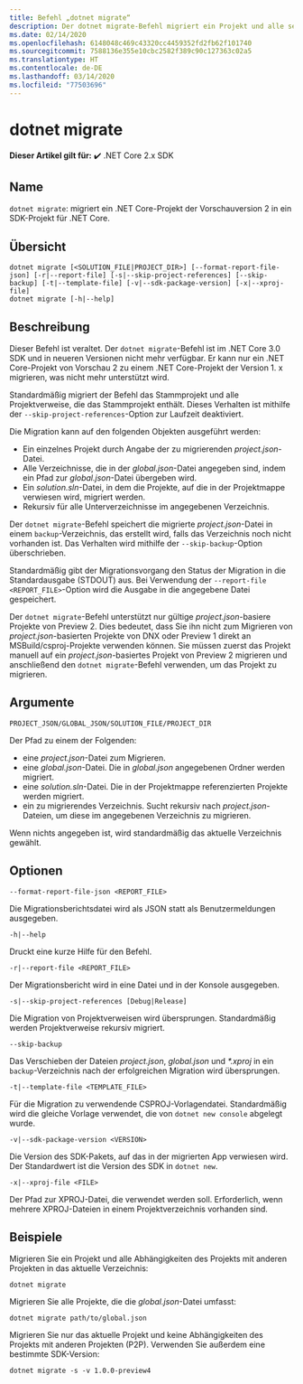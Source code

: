 ```yaml
---
title: Befehl „dotnet migrate“
description: Der dotnet migrate-Befehl migriert ein Projekt und alle seine Abhängigkeiten.
ms.date: 02/14/2020
ms.openlocfilehash: 6148048c469c43320cc4459352fd2fb62f101740
ms.sourcegitcommit: 7588136e355e10cbc2582f389c90c127363c02a5
ms.translationtype: HT
ms.contentlocale: de-DE
ms.lasthandoff: 03/14/2020
ms.locfileid: "77503696"
---
```

# <a name="dotnet-migrate"></a>dotnet migrate

**Dieser Artikel gilt für:** ✔️ .NET Core 2.x SDK

## <a name="name"></a>Name

`dotnet migrate`: migriert ein .NET Core-Projekt der Vorschauversion 2 in ein SDK-Projekt für .NET Core.

## <a name="synopsis"></a>Übersicht

```dotnetcli
dotnet migrate [<SOLUTION_FILE|PROJECT_DIR>] [--format-report-file-json] [-r|--report-file] [-s|--skip-project-references] [--skip-backup] [-t|--template-file] [-v|--sdk-package-version] [-x|--xproj-file]
dotnet migrate [-h|--help]
```

## <a name="description"></a>Beschreibung

Dieser Befehl ist veraltet. Der `dotnet migrate`-Befehl ist im .NET Core 3.0 SDK und in neueren Versionen nicht mehr verfügbar. Er kann nur ein .NET Core-Projekt von Vorschau 2 zu einem .NET Core-Projekt der Version 1. x migrieren, was nicht mehr unterstützt wird.

Standardmäßig migriert der Befehl das Stammprojekt und alle Projektverweise, die das Stammprojekt enthält. Dieses Verhalten ist mithilfe der `--skip-project-references`-Option zur Laufzeit deaktiviert.

Die Migration kann auf den folgenden Objekten ausgeführt werden:

* Ein einzelnes Projekt durch Angabe der zu migrierenden *project.json*-Datei.
* Alle Verzeichnisse, die in der *global.json*-Datei angegeben sind, indem ein Pfad zur *global.json*-Datei übergeben wird.
* Ein *solution.sln*-Datei, in dem die Projekte, auf die in der Projektmappe verwiesen wird, migriert werden.
* Rekursiv für alle Unterverzeichnisse im angegebenen Verzeichnis.

Der `dotnet migrate`-Befehl speichert die migrierte *project.json*-Datei in einem `backup`-Verzeichnis, das erstellt wird, falls das Verzeichnis noch nicht vorhanden ist. Das Verhalten wird mithilfe der `--skip-backup`-Option überschrieben.

Standardmäßig gibt der Migrationsvorgang den Status der Migration in die Standardausgabe (STDOUT) aus. Bei Verwendung der `--report-file <REPORT_FILE>`-Option wird die Ausgabe in die angegebene Datei gespeichert.

Der `dotnet migrate`-Befehl unterstützt nur gültige *project.json*-basiere Projekte von Preview 2. Dies bedeutet, dass Sie ihn nicht zum Migrieren von *project.json*-basierten Projekte von DNX oder Preview 1 direkt an MSBuild/csproj-Projekte verwenden können. Sie müssen zuerst das Projekt manuell auf ein *project.json*-basiertes Projekt von Preview 2 migrieren und anschließend den `dotnet migrate`-Befehl verwenden, um das Projekt zu migrieren.

## <a name="arguments"></a>Argumente

`PROJECT_JSON/GLOBAL_JSON/SOLUTION_FILE/PROJECT_DIR`

Der Pfad zu einem der Folgenden:

* eine *project.json*-Datei zum Migrieren.
* eine *global.json*-Datei. Die in *global.json* angegebenen Ordner werden migriert.
* eine *solution.sln*-Datei. Die in der Projektmappe referenzierten Projekte werden migriert.
* ein zu migrierendes Verzeichnis. Sucht rekursiv nach *project.json*-Dateien, um diese im angegebenen Verzeichnis zu migrieren.

Wenn nichts angegeben ist, wird standardmäßig das aktuelle Verzeichnis gewählt.

## <a name="options"></a>Optionen

`--format-report-file-json <REPORT_FILE>`

Die Migrationsberichtsdatei wird als JSON statt als Benutzermeldungen ausgegeben.

`-h|--help`

Druckt eine kurze Hilfe für den Befehl.

`-r|--report-file <REPORT_FILE>`

Der Migrationsbericht wird in eine Datei und in der Konsole ausgegeben.

`-s|--skip-project-references [Debug|Release]`

Die Migration von Projektverweisen wird übersprungen. Standardmäßig werden Projektverweise rekursiv migriert.

`--skip-backup`

Das Verschieben der Dateien *project.json*, *global.json* und *\*.xproj* in ein `backup`-Verzeichnis nach der erfolgreichen Migration wird übersprungen.

`-t|--template-file <TEMPLATE_FILE>`

Für die Migration zu verwendende CSPROJ-Vorlagendatei. Standardmäßig wird die gleiche Vorlage verwendet, die von `dotnet new console` abgelegt wurde.

`-v|--sdk-package-version <VERSION>`

Die Version des SDK-Pakets, auf das in der migrierten App verwiesen wird. Der Standardwert ist die Version des SDK in `dotnet new`.

`-x|--xproj-file <FILE>`

Der Pfad zur XPROJ-Datei, die verwendet werden soll. Erforderlich, wenn mehrere XPROJ-Dateien in einem Projektverzeichnis vorhanden sind.

## <a name="examples"></a>Beispiele

Migrieren Sie ein Projekt und alle Abhängigkeiten des Projekts mit anderen Projekten in das aktuelle Verzeichnis:

`dotnet migrate`

Migrieren Sie alle Projekte, die die *global.json*-Datei umfasst:

`dotnet migrate path/to/global.json`

Migrieren Sie nur das aktuelle Projekt und keine Abhängigkeiten des Projekts mit anderen Projekten (P2P). Verwenden Sie außerdem eine bestimmte SDK-Version:

`dotnet migrate -s -v 1.0.0-preview4`
